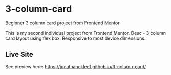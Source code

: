 # 3-column-card
Beginner 3 column card project from Frontend Mentor 

This is my second individual project from Frontend Mentor. 
Desc - 3 column card layout using flex box. 
Responsive to most device dimensions. 

## Live Site
See preview here: https://jonathancklee1.github.io/3-column-card/
